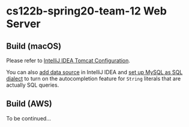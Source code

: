 # cs122b-spring20-team-12 Web Server

## Build (macOS)

Please refer to [IntelliJ IDEA Tomcat Configuration](https://canvas.eee.uci.edu/courses/26486/pages/intellij-idea-tomcat-configuration).

You can also [add data source](https://www.jetbrains.com/help/idea/managing-data-sources.html) in IntelliJ IDEA and [set up MySQL as SQL dialect](https://www.jetbrains.com/help/idea/settings-languages-sql-dialects.html) to turn on the autocompletion feature for `String` literals that are actually SQL queries.

## Build (AWS)

To be continued...
